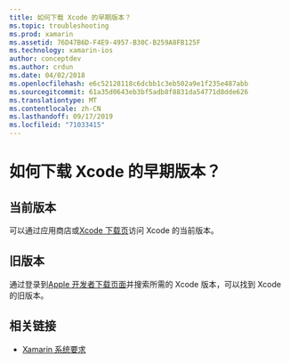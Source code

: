 ```yaml
---
title: 如何下载 Xcode 的早期版本？
ms.topic: troubleshooting
ms.prod: xamarin
ms.assetid: 76D47B6D-F4E9-4957-B30C-B259A8FB125F
ms.technology: xamarin-ios
author: conceptdev
ms.author: crdun
ms.date: 04/02/2018
ms.openlocfilehash: e6c52128118c6dcbb1c3eb502a9e1f235e487abb
ms.sourcegitcommit: 61a35d0643eb3bf5adb8f8831da54771d8dde626
ms.translationtype: MT
ms.contentlocale: zh-CN
ms.lasthandoff: 09/17/2019
ms.locfileid: "71033415"
---
```

# <a name="how-can-i-download-a-previous-version-of-xcode"></a>如何下载 Xcode 的早期版本？

## <a name="current-version"></a>当前版本

可以通过应用商店或[Xcode 下载页](https://developer.apple.com/xcode/downloads/)访问 Xcode 的当前版本。

## <a name="older-versions"></a>旧版本

通过登录到[Apple 开发者下载页面](https://developer.apple.com/downloads/more/)并搜索所需的 Xcode 版本，可以找到 Xcode 的旧版本。

## <a name="related-links"></a>相关链接

- [Xamarin 系统要求](~/cross-platform/get-started/requirements.md)
